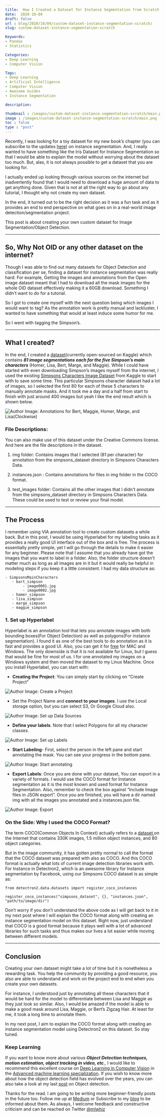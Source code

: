 ```yaml
---
title:  How I Created a Dataset for Instance Segmentation from Scratch?
date:  2020-10-04
draft: false
url : blog/2020/10/04/custom-dataset-instance-segmentation-scratch/
slug: custom-dataset-instance-segmentation-scratch

Keywords:
- Pandas
- Statistics

Categories:
- Deep Learning
- Computer Vision

Tags:
- Deep Learning
- Artificial Intelligence
- Computer Vision
- Awesome Guides
- Instance Segmentation

description:

thumbnail : /images/custom-dataset-instance-segmentation-scratch/main.png
image : /images/custom-dataset-instance-segmentation-scratch/main.png
toc : false
type : "post"
---
```


Recently, I was looking for a toy dataset for my new book’s chapter (you can subscribe to the updates [here](https://mlwhiz.ck.page/9a2ffe9e2c)) on instance segmentation. And, I really wanted to have something like the Iris Dataset for Instance Segmentation so that I would be able to explain the model without worrying about the dataset too much. But, alas, it is not always possible to get a dataset that you are looking for.

I actually ended up looking through various sources on the internet but inadvertently found that I would need to download a huge amount of data to get anything done. Given that is not at all the right way to go about any tutorial, I thought why not create my own dataset. 

In the end, it turned out to be the right decision as it was a fun task and as it provides an end to end perspective on what goes on in a real-world image detection/segmentation project.

This post is about creating your own custom dataset for Image Segmentation/Object Detection. 

---

## So, Why Not OID or any other dataset on the internet?

Though I was able to find out many datasets for Object Detection and classification per se, finding a dataset for instance segmentation was really hard. For example, Getting the images and annotations from the Open image dataset meant that I had to download all the mask images for the whole OID dataset effectively making it a 60GB download. Something I didn’t want to do for a tutorial. 

So I got to create one myself with the next question being which images I would want to tag? As the annotation work is pretty manual and lackluster, I wanted to have something that would at least induce some humor for me. 

So I went with tagging the Simpson’s. 

---

## What I created? 

In the end, I created a [dataset](https://www.kaggle.com/mlwhiz/simpsons-main-characters)(currently open-sourced on Kaggle) which contains ***81 image segmentations each for the five Simpson’s main characters*** (Homer, Lisa, Bert, Marge, and Maggie). While I could have started with even downloading Simpson’s images myself from the internet, I used the existing [Simpsons Characters Image Dataset](https://www.kaggle.com/alexattia/the-simpsons-characters-dataset?select=simpsons_dataset) from Kaggle to start with to save some time. This particular Simpsons character dataset had a lot of images, so I selected the first 80 for each of these 5 characters to manually annotate masks. And it took me a day and a half from start to finish with just around 400 images but yeah I like the end result which is shown below. 

![Author Image: Annotations for Bert, Maggie, Homer, Marge, and Lisa(Clockwise) ](/images/custom-dataset-instance-segmentation-scratch/0.png "Author Image: Annotations for Bert, Maggie, Homer, Marge, and Lisa(Clockwise)")

### File Descriptions:

You can also make use of this dataset under the Creative Commons license. And here are the file descriptions in the dataset. 

1. img folder: Contains images that I selected (81 per character) for annotation from the simpsons_dataset directory in Simpsons Characters Data.

1. instances.json : Contains annotations for files in img folder in the COCO format.

1. test_images folder: Contains all the other images that I didn't annotate from the simpsons_dataset directory in Simpsons Characters Data. These could be used to test or review your final model. 

---
## The Process

I remember using VIA annotation tool to create custom datasets a while back. But in this post, I would be using Hyperlabel for my labeling tasks as it provides a  really good UI interface out of the box and is free. The process is essentially pretty simple, yet I will go through the details to make it easier for any beginner. Please note that I assume that you already have got the images that you want to label in a folder. Also, the folder structure doesn’t matter much as long as all images are in it but it would really be helpful in modeling steps if you keep it a little consistent. I had my data structure as:

    - SimpsonsMainCharacters
       - bart_simpson
            - image0001.jpg
            - image0002.jpg
       - homer_simpson
       - lisa_simpson
       - marge_simpson
       - maggie_simpson

### 1. Set up Hyperlabel

Hyperlabel is an annotation tool that lets you annotate images with both bounding boxes(For Object Detection) as well as polygons(For instance segmentation). I found it as one of the best tools to do annotation as it is fast and provides a good UI. Also, you can get it for [free](https://hyperlabel.com/) for MAC and Windows. The only downside is that it is not available for Linux, but I guess that would be fine for most of us. I for one annotated my images on a Windows system and then moved the dataset to my Linux Machine. Once you install Hyperlabel, you can start with:

* **Creating the Project**: You can simply start by clicking on “Create Project”

![Author Image: Create a Project](/images/custom-dataset-instance-segmentation-scratch/1.png "Author Image: Create a Project")

* Set the Project Name and **connect to your images**. I use the Local storage option, but you can select S3, Or Google Cloud also.

![Author Image: Set up Data Sources](/images/custom-dataset-instance-segmentation-scratch/2.png "Author Image: Set up Data Sources")

* **Define your labels**. Note that I select Polygons for all my character classes.

![Author Image: Set up Labels](/images/custom-dataset-instance-segmentation-scratch/3.png "Author Image: Set up Labels")

* **Start Labeling**- First, select the person in the left pane and start annotating the mask. You can see your progress in the bottom pane.

![Author Image: Start annotating](/images/custom-dataset-instance-segmentation-scratch/4.png "Author Image: Start annotating")

* **Export Labels**: Once you are done with your dataset, You can export in a variety of formats. I would use the COCO format for Instance segmentation as it is the most known and used format for Instance Segmentation. Also, remember to check the box against “Include Image files in JSON export”. Once you are finished, you will have a dir named img with all the images you annotated and a instances.json file.

![Author Image: Export](/images/custom-dataset-instance-segmentation-scratch/5.png "Author Image: Export")

### On the Side: Why I used the COCO Format?

The term COCO(Common Objects In Context) actually refers to a [dataset ](https://cocodataset.org/#home)on the Internet that contains 330K images, 1.5 million object instances, and 80 object categories.

But in the image community, it has gotten pretty normal to call the format that the COCO dataset was prepared with also as COCO. And this COCO format is actually what lots of current image detection libraries work with. For Instance in Detectron2, which is an awesome library for Instance segmentation by Facebook, using our Simpsons COCO dataset is as simple as:

    from detectron2.data.datasets import register_coco_instances

    register_coco_instances("simpsons_dataset", {}, "instances.json", "path/to/image/dir")

Don’t worry if you don’t understand the above code as I will get back to it in my next post where I will explain the COCO format along with creating an instance segmentation model on this dataset. Right now, just understand that COCO is a good format because it plays well with a lot of advanced libraries for such tasks and thus makes our lives a lot easier while moving between different models. 

---
## Conclusion

Creating your own dataset might take a lot of time but it is nonetheless a rewarding task. You help the community by providing a good resource, you also are able to understand and work on the project end to end when you create your own datasets. 

For instance, I understood just by annotating all these characters that it would be hard for the model to differentiate between Lisa and Maggie as they just look so similar.  Also, I would be amazed if the model is able to make a good mask around Lisa, Maggie, or Bert’s Zigzag Hair. At least for me, it took a long time to annotate them.

In my next post, I aim to explain the COCO format along with creating an instance segmentation model using Detectron2 on this dataset. So stay tuned.

### Keep Learning

If you want to know more about various ***Object Detection techniques, motion estimation, object tracking in video, etc***., I would like to recommend this excellent course on [Deep Learning in Computer Vision](https://www.coursera.org/specializations/aml?siteID=lVarvwc5BD0-AqkGMb7JzoCMW0Np1uLfCA&utm_content=2&utm_medium=partners&utm_source=linkshare&utm_campaign=lVarvwc5BD0) in the [Advanced machine learning specialization](https://www.coursera.org/specializations/aml?siteID=lVarvwc5BD0-AqkGMb7JzoCMW0Np1uLfCA&utm_content=2&utm_medium=partners&utm_source=linkshare&utm_campaign=lVarvwc5BD0). If you wish to know more about how the object detection field has evolved over the years, you can also take a look at my last [post](https://towardsdatascience.com/a-hitchhikers-guide-to-object-detection-and-instance-segmentation-ac0146fe8e11) on Object detection.

Thanks for the read. I am going to be writing more beginner-friendly posts in the future too. Follow me up at [Medium](https://medium.com/@rahul_agarwal) or Subscribe to my [blog](http://eepurl.com/dbQnuX) to be informed about them. As always, I welcome feedback and constructive criticism and can be reached on Twitter [@mlwhiz](https://twitter.com/MLWhiz)
